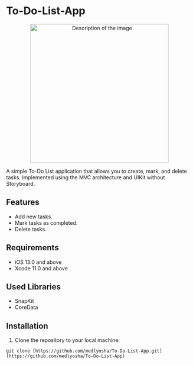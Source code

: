 # To-Do-List-App
<p align="center">
  <img src=![To_Do List](https://github.com/medlyosha/To-Do-List-App/assets/118524698/31ab40fd-b17b-4feb-9db2-dc2e364ae39b) 
 alt="Description of the image" width="375">
</p>


A simple To-Do List application that allows you to create, mark, and delete tasks. Implemented using the MVC architecture and UIKit without Storyboard.

## Features

- Add new tasks.
- Mark tasks as completed.
- Delete tasks.

## Requirements

- iOS 13.0 and above
- Xcode 11.0 and above

## Used Libraries

- SnapKit
- CoreData
  
## Installation

1. Clone the repository to your local machine:

```shell
git clone [https://github.com/medlyosha/To-Do-List-App.git](https://github.com/medlyosha/To-Do-List-App)
